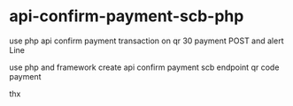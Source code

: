 # api-confirm-payment-scb-php
use php api confirm payment transaction on qr 30 payment POST and alert Line 

use php and framework
 create api confirm payment scb endpoint 
 qr code payment 
 
thx
